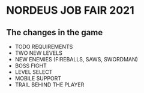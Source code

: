# NORDEUS JOB FAIR 2021

## The changes in the game

- TODO REQUIREMENTS
- TWO NEW LEVELS 
- NEW ENEMIES (FIREBALLS, SAWS, SWORDMAN)
- BOSS FIGHT
- LEVEL SELECT 
- MOBILE SUPPORT
- TRAIL BEHIND THE PLAYER 
